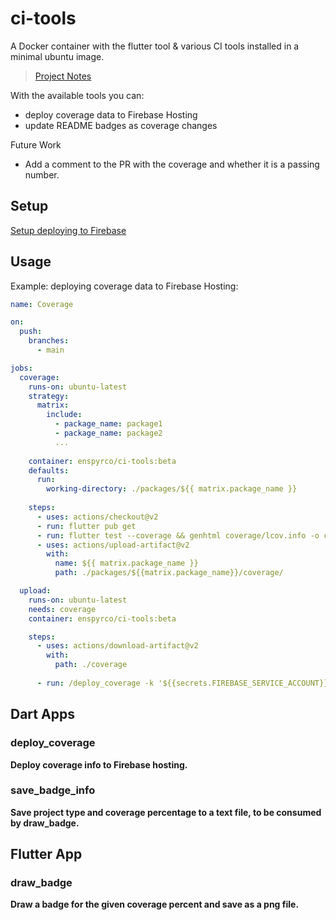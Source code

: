 # ci-tools

A Docker container with the flutter tool & various CI tools installed in a minimal ubuntu image.

> [Project Notes]

With the available tools you can:

- deploy coverage data to Firebase Hosting
- update README badges as coverage changes

Future Work

- Add a comment to the PR with the coverage and whether it is a passing number.

## Setup

[Setup deploying to Firebase]

## Usage

Example: deploying coverage data to Firebase Hosting:

```yml
name: Coverage

on:
  push:
    branches:
      - main

jobs:
  coverage:
    runs-on: ubuntu-latest
    strategy:
      matrix:
        include:
          - package_name: package1
          - package_name: package2
          ...
  
    container: enspyrco/ci-tools:beta
    defaults:
      run:
        working-directory: ./packages/${{ matrix.package_name }}
    
    steps:
      - uses: actions/checkout@v2
      - run: flutter pub get
      - run: flutter test --coverage && genhtml coverage/lcov.info -o coverage
      - uses: actions/upload-artifact@v2
        with:
          name: ${{ matrix.package_name }}
          path: ./packages/${{matrix.package_name}}/coverage/

  upload:
    runs-on: ubuntu-latest
    needs: coverage
    container: enspyrco/ci-tools:beta

    steps:
      - uses: actions/download-artifact@v2
        with:
          path: ./coverage
    
      - run: /deploy_coverage -k '${{secrets.FIREBASE_SERVICE_ACCOUNT}}' -p firebase_project_id
```

## Dart Apps

### deploy_coverage

**Deploy coverage info to Firebase hosting.**

### save_badge_info

**Save project type and coverage percentage to a text file, to be consumed by draw_badge.**

## Flutter App

### draw_badge

**Draw a badge for the given coverage percent and save as a png file.**

[Project Notes]: https://enspyrco.notion.site/ci-tools-2685a4251b11427faebb5d311ae66ad8
[Setup deploying to Firebase]: docs/firebase_config.md
